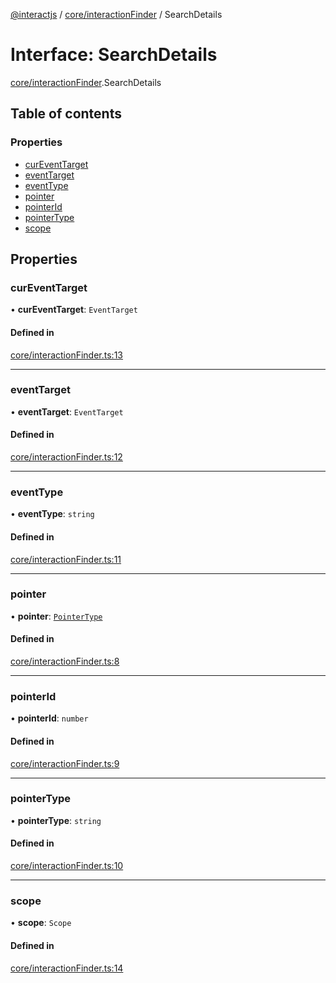 [@interactjs](../README.md) / [core/interactionFinder](../modules/core_interactionFinder.md) / SearchDetails

# Interface: SearchDetails

[core/interactionFinder](../modules/core_interactionFinder.md).SearchDetails

## Table of contents

### Properties

- [curEventTarget](core_interactionFinder.SearchDetails.md#cureventtarget)
- [eventTarget](core_interactionFinder.SearchDetails.md#eventtarget)
- [eventType](core_interactionFinder.SearchDetails.md#eventtype)
- [pointer](core_interactionFinder.SearchDetails.md#pointer)
- [pointerId](core_interactionFinder.SearchDetails.md#pointerid)
- [pointerType](core_interactionFinder.SearchDetails.md#pointertype)
- [scope](core_interactionFinder.SearchDetails.md#scope)

## Properties

### curEventTarget

• **curEventTarget**: `EventTarget`

#### Defined in

[core/interactionFinder.ts:13](https://github.com/TheRakeshPurohit/interact.js/blob/d3d47461/packages/@interactjs/core/interactionFinder.ts#L13)

___

### eventTarget

• **eventTarget**: `EventTarget`

#### Defined in

[core/interactionFinder.ts:12](https://github.com/TheRakeshPurohit/interact.js/blob/d3d47461/packages/@interactjs/core/interactionFinder.ts#L12)

___

### eventType

• **eventType**: `string`

#### Defined in

[core/interactionFinder.ts:11](https://github.com/TheRakeshPurohit/interact.js/blob/d3d47461/packages/@interactjs/core/interactionFinder.ts#L11)

___

### pointer

• **pointer**: [`PointerType`](../modules/core_types.md#pointertype)

#### Defined in

[core/interactionFinder.ts:8](https://github.com/TheRakeshPurohit/interact.js/blob/d3d47461/packages/@interactjs/core/interactionFinder.ts#L8)

___

### pointerId

• **pointerId**: `number`

#### Defined in

[core/interactionFinder.ts:9](https://github.com/TheRakeshPurohit/interact.js/blob/d3d47461/packages/@interactjs/core/interactionFinder.ts#L9)

___

### pointerType

• **pointerType**: `string`

#### Defined in

[core/interactionFinder.ts:10](https://github.com/TheRakeshPurohit/interact.js/blob/d3d47461/packages/@interactjs/core/interactionFinder.ts#L10)

___

### scope

• **scope**: `Scope`

#### Defined in

[core/interactionFinder.ts:14](https://github.com/TheRakeshPurohit/interact.js/blob/d3d47461/packages/@interactjs/core/interactionFinder.ts#L14)

